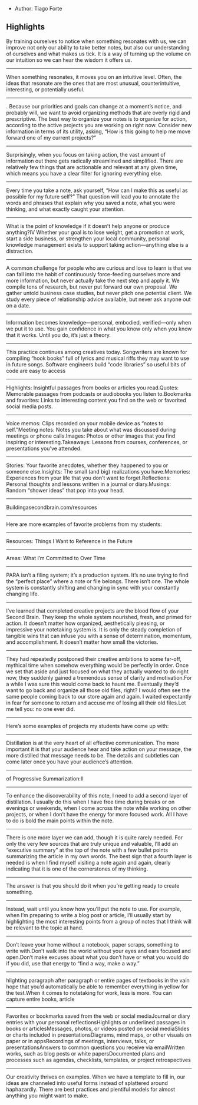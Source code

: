 - Author: Tiago Forte
## Highlights
By training ourselves to notice when something resonates with us, we can improve not only our ability to take better notes, but also our understanding of ourselves and what makes us tick. It is a way of turning up the volume on our intuition so we can hear the wisdom it offers us.

---
When something resonates, it moves you on an intuitive level. Often, the ideas that resonate are the ones that are most unusual, counterintuitive, interesting, or potentially useful.

---
. Because our priorities and goals can change at a moment’s notice, and probably will, we want to avoid organizing methods that are overly rigid and prescriptive. The best way to organize your notes is to organize for action, according to the active projects you are working on right now. Consider new information in terms of its utility, asking, “How is this going to help me move forward one of my current projects?”

---
Surprisingly, when you focus on taking action, the vast amount of information out there gets radically streamlined and simplified. There are relatively few things that are actionable and relevant at any given time, which means you have a clear filter for ignoring everything else.

---
Every time you take a note, ask yourself, “How can I make this as useful as possible for my future self?” That question will lead you to annotate the words and phrases that explain why you saved a note, what you were thinking, and what exactly caught your attention.

---
What is the point of knowledge if it doesn’t help anyone or produce anything?IV Whether your goal is to lose weight, get a promotion at work, start a side business, or strengthen your local community, personal knowledge management exists to support taking action—anything else is a distraction.

---
A common challenge for people who are curious and love to learn is that we can fall into the habit of continuously force-feeding ourselves more and more information, but never actually take the next step and apply it. We compile tons of research, but never put forward our own proposal. We gather untold business case studies, but never pitch one potential client. We study every piece of relationship advice available, but never ask anyone out on a date.

---
 Information becomes knowledge—personal, embodied, verified—only when we put it to use. You gain confidence in what you know only when you know that it works. Until you do, it’s just a theory.

---
This practice continues among creatives today. Songwriters are known for compiling “hook books” full of lyrics and musical riffs they may want to use in future songs. Software engineers build “code libraries” so useful bits of code are easy to access

---
Highlights: Insightful passages from books or articles you read.Quotes: Memorable passages from podcasts or audiobooks you listen to.Bookmarks and favorites: Links to interesting content you find on the web or favorited social media posts.

---
Voice memos: Clips recorded on your mobile device as “notes to self.”Meeting notes: Notes you take about what was discussed during meetings or phone calls.Images: Photos or other images that you find inspiring or interesting.Takeaways: Lessons from courses, conferences, or presentations you’ve attended.

---
Stories: Your favorite anecdotes, whether they happened to you or someone else.Insights: The small (and big) realizations you have.Memories: Experiences from your life that you don’t want to forget.Reflections: Personal thoughts and lessons written in a journal or diary.Musings: Random “shower ideas” that pop into your head.

---
Buildingasecondbrain.com/resources

---
Here are more examples of favorite problems from my students:

---
Resources: Things I Want to Reference in the Future

---
Areas: What I’m Committed to Over Time

---
PARA isn’t a filing system; it’s a production system. It’s no use trying to find the “perfect place” where a note or file belongs. There isn’t one. The whole system is constantly shifting and changing in sync with your constantly changing life.

---
I’ve learned that completed creative projects are the blood flow of your Second Brain. They keep the whole system nourished, fresh, and primed for action. It doesn’t matter how organized, aesthetically pleasing, or impressive your notetaking system is. It is only the steady completion of tangible wins that can infuse you with a sense of determination, momentum, and accomplishment. It doesn’t matter how small the victories.

---
They had repeatedly postponed their creative ambitions to some far-off, mythical time when somehow everything would be perfectly in order. Once we set that aside and just focused on what they actually wanted to do right now, they suddenly gained a tremendous sense of clarity and motivation.For a while I was sure this would come back to haunt me. Eventually they’d want to go back and organize all those old files, right? I would often see the same people coming back to our store again and again. I waited expectantly in fear for someone to return and accuse me of losing all their old files.Let me tell you: no one ever did.

---
Here’s some examples of projects my students have come up with:

---
Distillation is at the very heart of all effective communication. The more important it is that your audience hear and take action on your message, the more distilled that message needs to be. The details and subtleties can come later once you have your audience’s attention.

---
of Progressive Summarization:II

---
To enhance the discoverability of this note, I need to add a second layer of distillation. I usually do this when I have free time during breaks or on evenings or weekends, when I come across the note while working on other projects, or when I don’t have the energy for more focused work. All I have to do is bold the main points within the note.

---
There is one more layer we can add, though it is quite rarely needed. For only the very few sources that are truly unique and valuable, I’ll add an “executive summary” at the top of the note with a few bullet points summarizing the article in my own words. The best sign that a fourth layer is needed is when I find myself visiting a note again and again, clearly indicating that it is one of the cornerstones of my thinking. 

---
The answer is that you should do it when you’re getting ready to create something.

---
Instead, wait until you know how you’ll put the note to use. For example, when I’m preparing to write a blog post or article, I’ll usually start by highlighting the most interesting points from a group of notes that I think will be relevant to the topic at hand.

---
Don’t leave your home without a notebook, paper scraps, something to write with.Don’t walk into the world without your eyes and ears focused and open.Don’t make excuses about what you don’t have or what you would do if you did, use that energy to “find a way, make a way.”

---
hlighting paragraph after paragraph or entire pages of textbooks in the vain hope that you’d automatically be able to remember everything in yellow for the test.When it comes to notetaking for work, less is more. You can capture entire books, article

---
Favorites or bookmarks saved from the web or social mediaJournal or diary entries with your personal reflectionsHighlights or underlined passages in books or articlesMessages, photos, or videos posted on social mediaSlides or charts included in presentationsDiagrams, mind maps, or other visuals on paper or in appsRecordings of meetings, interviews, talks, or presentationsAnswers to common questions you receive via emailWritten works, such as blog posts or white papersDocumented plans and processes such as agendas, checklists, templates, or project retrospectives

---
Our creativity thrives on examples. When we have a template to fill in, our ideas are channeled into useful forms instead of splattered around haphazardly. There are best practices and plentiful models for almost anything you might want to make.